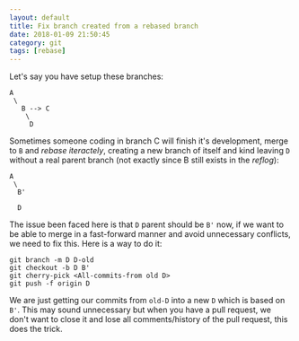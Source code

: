```yaml
---
layout: default
title: Fix branch created from a rebased branch
date: 2018-01-09 21:50:45
category: git
tags: [rebase]
---
```


Let's say you have setup these branches:

```
A
 \
   B --> C
    \
     D
```

Sometimes someone coding in branch C will finish it's development, merge to `B` and _rebase iteractely_, creating a new branch of itself and kind leaving `D` without a real parent branch (not exactly since B still exists in the _reflog_):

```
A
 \
  B'

  D
```

The issue been faced here is that `D` parent should be `B'` now, if we want to be able to merge in a fast-forward manner and avoid unnecessary conflicts, we need to fix this. Here is a way to do it:

```
git branch -m D D-old
git checkout -b D B'
git cherry-pick <All-commits-from old D>
git push -f origin D
```

We are just getting our commits from `old-D` into a new `D` which is based on `B'`. This may sound unnecessary but when you have a pull request, we don't want to close it and lose all comments/history of the pull request, this does the trick.
